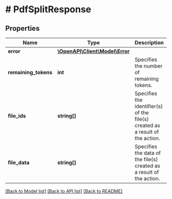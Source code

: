 # # PdfSplitResponse

## Properties

Name | Type | Description | Notes
------------ | ------------- | ------------- | -------------
**error** | [**\OpenAPI\Client\Model\Error**](Error.md) |  | [optional] 
**remaining_tokens** | **int** | Specifies the number of remaining tokens. | [optional] 
**file_ids** | **string[]** | Specifies the identifier(s) of the file(s) created as a result of the action. | [optional] [readonly] 
**file_data** | **string[]** | Specifies the data of the file(s) created as a result of the action. | [optional] [readonly] 

[[Back to Model list]](../../README.md#documentation-for-models) [[Back to API list]](../../README.md#documentation-for-api-endpoints) [[Back to README]](../../README.md)


